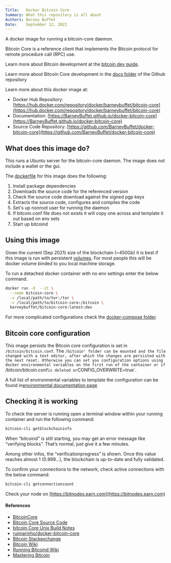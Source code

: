 ```yaml
---
Title:   Docker Bitcoin Core
Summary: What this repository is all about
Authors: Barney Buffet
Date:    September 12, 2021
---
```


A docker image for running a bitcoin-core daemon.

Bitcoin Core is a reference client that implements the Bitcoin protocol for remote procedure call (RPC) use. 

Learn more about Bitcoin development at the [bitcoin dev guide](https://developer.bitcoin.org/devguide/).

Learn more about Bitcoin Core development in the [docs folder](https://bitcoin.org/en/bitcoin-core/contribute/documentation) of the Github repository

Learn more about this docker image at:

* Docker Hub Repository: [https://hub.docker.com/repository/docker/barneybuffet/bitcoin-core](https://hub.docker.com/repository/docker/barneybuffet/bitcoin-core)
* Documentation: [https://BarneyBuffet.github.io/docker-bitcoin-core](https://BarneyBuffet.github.io/docker-bitcoin-core)
* Source Code Repository: [https://github.com/BarneyBuffet/docker-bitcoin-core](https://github.com/BarneyBuffet/docker-bitcoin-core)

## What does this image do?

This runs a Ubuntu server for the bitcoin-core daemon. The image does not include a wallet or the gui.

The [dockerfile](https://github.com/BarneyBuffet/docker-bitcoin-core/blob/main/Dockerfile) for this image does the following:

1. Install package dependencies
2. Downloads the source code for the referenced version
3. Check the source code download against the signed pgp keys
4. Extracts the source code, configures and compiles the code
5. Set's up nonroot user for running the daemon
6. If bitcoin.conf file does not exists it will copy one across and template it out based on env sets
7. Start up bitcoind

## Using this image

Given the current (Sep 2021) size of the blockchain (~450Gb) it is best if this image is run with persistent [volumes](https://docs.docker.com/engine/reference/commandline/volume_create/). For most people this will be docker volume binded to you local machine storage.

To run a detached docker container with no env settings enter the below command.

```bash
docker run -d  --it \
  --name bitcoin-core \
  -v /local/path/to/tor:/tor \
  -v /local/path/to/bitcoin-core:/bitcoin \
  barneybuffet/bitcoin-core:latest:dev
```

For more complicated configurations check the [docker-compose folder](https://github.com/BarneyBuffet/docker-bitcoin-core/blob/main/docker-compose/).

## Bitcoin core configuration

This image persists the Bitcoin core configuration is set in `/bitcoin/bitcoin.conf`. The `/bitcoin' folder can be mounted and the file changed with a text editor, after which the changes are persisted with the next reset. Otherwise you can set you configuration options using docker environmental variables on the first run of the container or if `/bitcoin/bitcoin.conf` is deleted or `CONFIG_OVERWRITE=true`.

A full list of environmental variables to template the configuration can be found in[environmental documentation page](https://barneybuffet.github.io/docker-bitcoin-core/environmental/)

## Checking it is working

To check the server is running open a terminal window within your running container and run the following command:

```bash
bitcoin-cli getblockchaininfo
```

When “bitcoind” is still starting, you may get an error message like “verifying blocks”. That’s normal, just give it a few minutes.

Among other infos, the “verificationprogress” is shown. Once this value reaches almost 1 (0.999…), the blockchain is up-to-date and fully validated.

To confirm your connections to the network, check active connections with the below command:

```bash
bitcoin-cli getconnectioncount 
```

Check your node on [https://bitnodes.earn.com](https://bitnodes.earn.com)

#### References

* [BitcoinCore](https://bitcoin.org/en/bitcoin-core/)
* [Bitcoin Core Source Code](https://github.com/bitcoin/bitcoin)
* [bitcoin Core Unix Build Notes](https://github.com/bitcoin/bitcoin/blob/master/doc/build-unix.md)
* [ruimarinho/docker-bitcoin-core](https://github.com/ruimarinho/docker-bitcoin-core)
* [Bitcoin Stackexchange](https://bitcoin.stackexchange.com/)
* [Bitcoin Wiki](https://en.bitcoin.it/wiki/Main_Page)
* [Running Bitcoind Wiki](https://en.bitcoinwiki.org/wiki/Running_Bitcoind)
* [Mastering Bitcoin](https://github.com/bitcoinbook/bitcoinbook)